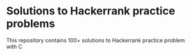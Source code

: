 # Solutions to Hackerrank practice problems
This repository contains 100+ solutions to Hackerrank practice problem with C
